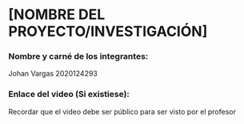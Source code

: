 # [NOMBRE DEL PROYECTO/INVESTIGACIÓN]
### Nombre y carné de los integrantes: 
Johan Vargas 
2020124293
### Enlace del video (Si existiese):
Recordar que el video debe ser público para ser visto por el profesor
